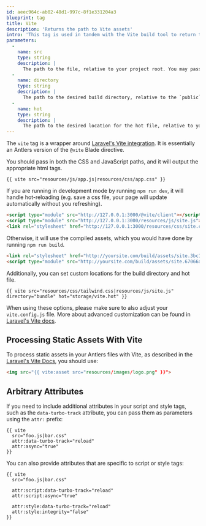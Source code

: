 ```yaml
---
id: aeec964c-ab02-48d1-997c-8f1e331204a3
blueprint: tag
title: Vite
description: 'Returns the path to Vite assets'
intro: 'This tag is used in tandem with the Vite build tool to return the path to CSS and JavaScript files.'
parameters:
  -
    name: src
    type: string
    description: |
      The path to the file, relative to your project root. You may pass multiple files and paths.
  -
    name: directory
    type: string
    description: |
      The path to the desired build directory, relative to the `public` directory. Defaults to `build`.
  -
    name: hot
    type: string
    description: |
      The path to the desired location for the hot file, relative to your project root. Defaults to `public/hot`.
---
```

The `vite` tag is a wrapper around [Laravel's Vite integration](https://laravel.com/docs/vite). It is essentially an Antlers version of the `@vite` Blade directive.

You should pass in both the CSS and JavaScript paths, and it will output the appropriate html tags.

```
{{ vite src="resources/js/app.js|resources/css/app.css" }}
```

If you are running in development mode by running `npm run dev`, it will handle hot-reloading (e.g. save a css file, your page will update automatically without you refreshing).

```html
<script type="module" src="http://127.0.0.1:3000/@vite/client"></script>
<script type="module" src="http://127.0.0.1:3000/resources/js/site.js"></script>
<link rel="stylesheet" href="http://127.0.0.1:3000/resources/css/site.css"/>
```

Otherwise, it will use the compiled assets, which you would have done by running `npm run build`.

```html
<link rel="stylesheet" href="http://yoursite.com/build/assets/site.3bc13c9b.css"/>
<script type="module" src="http://yoursite.com/build/assets/site.67066a5d.js"></script>
```

Additionally, you can set custom locations for the build directory and hot file.

```
{{ vite src="resources/css/tailwind.css|resources/js/site.js" directory="bundle" hot="storage/vite.hot" }}
```
When using these options, please make sure to also adjust your `vite.config.js` file. More about advanced customization can be found in [Laravel's Vite docs](https://laravel.com/docs/9.x/vite#advanced-customization).

## Processing Static Assets With Vite

To process static assets in your Antlers files with Vite, as described in the [Laravel's Vite Docs](https://laravel.com/docs/master/vite#blade-processing-static-assets), you should use:

```html
<img src="{{ vite:asset src="resources/images/logo.png" }}">
```

## Arbitrary Attributes

If you need to include additional attributes in your script and style tags, such as the `data-turbo-track` attribute, you can pass them as parameters using the `attr:` prefix:

```antlers
{{ vite
  src="foo.js|bar.css"
  attr:data-turbo-track="reload"
  attr:async="true"
}}
```

You can also provide attributes that are specific to script or style tags:

```antlers
{{ vite
  src="foo.js|bar.css"

  attr:script:data-turbo-track="reload"
  attr:script:async="true"

  attr:style:data-turbo-track="reload"
  attr:style:integrity="false"
}}
```
